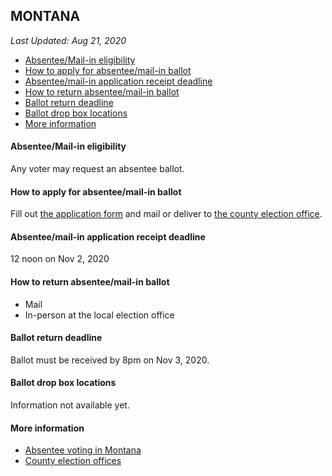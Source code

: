 ## MONTANA

*Last Updated: Aug 21, 2020*

* [Absentee/Mail-in eligibility](#absenteemail-in-eligibility)
* [How to apply for absentee/mail-in ballot](#how-to-apply-for-absenteemail-in-ballot)
* [Absentee/mail-in application receipt deadline](#absenteemail-in-application-receipt-deadline)
* [How to return absentee/mail-in ballot](#how-to-return-absenteemail-in-ballot)
* [Ballot return deadline](#ballot-return-deadline)
* [Ballot drop box locations](#ballot-drop-box-locations)
* [More information](#more-information)


#### Absentee/Mail-in eligibility
Any voter may request an absentee ballot.


#### How to apply for absentee/mail-in ballot
Fill out [the application form](https://sosmt.gov/Portals/142/Elections/Forms/Application-for-Absentee-Ballot.pdf) and mail or deliver to [the county election office](https://sosmt.gov/Portals/142/Elections/Forms/electionadministrators.pdf).


#### Absentee/mail-in application receipt deadline
12 noon on Nov 2, 2020


#### How to return absentee/mail-in ballot
* Mail
* In-person at the local election office


#### Ballot return deadline
Ballot must be received by 8pm on Nov 3, 2020.


#### Ballot drop box locations
Information not available yet.


#### More information
* [Absentee voting in Montana](https://sosmt.gov/elections/absentee/)
* [County election offices](https://sosmt.gov/Portals/142/Elections/Forms/electionadministrators.pdf)
